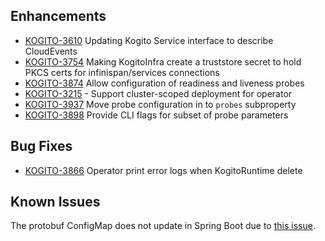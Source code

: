 ## Enhancements  
- [KOGITO-3610](https://issues.redhat.com/browse/KOGITO-3610) Updating Kogito Service interface to describe CloudEvents
- [KOGITO-3754](https://issues.redhat.com/browse/KOGITO-3754) Making KogitoInfra create a truststore secret to hold PKCS certs for infinispan/services connections
- [KOGITO-3874](https://issues.redhat.com/browse/KOGITO-3874) Allow configuration of readiness and liveness probes
- [KOGITO-3215](https://issues.redhat.com/browse/KOGITO-3215) - Support cluster-scoped deployment for operator
- [KOGITO-3937](https://issues.redhat.com/browse/KOGITO-3937) Move probe configuration in to `probes` subproperty
- [KOGITO-3898](https://issues.redhat.com/browse/KOGITO-3898) Provide CLI flags for subset of probe parameters

## Bug Fixes
- [KOGITO-3866](https://issues.redhat.com/browse/KOGITO-3866) Operator print error logs when KogitoRuntime delete

## Known Issues
The protobuf ConfigMap does not update in Spring Boot due to [this issue](https://issues.redhat.com/browse/KOGITO-3406).
